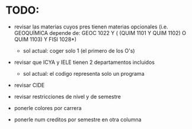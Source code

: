 ﻿# TODO:

* revisar las materias cuyos pres tienen materias opcionales (i.e. GEOQUÍMICA depende de: GEOC 1022 Y ( (QUIM 1101 Y QUIM 1102) O QUIM 1103) Y FISI 1028*)

	- sol actual: coger solo 1 (el primero de los O's)

* revisar que ICYA y IELE tienen 2 departamentos incluidos

	- sol actual: el codigo representa solo un programa

* revisar CIDE

* revisar restricciones de nivel y de semestre

* ponerle colores por carrera

* ponerle num creditos por semestre en otra columna
